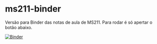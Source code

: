 # ms211-binder

Versão para Binder das notas de aula de MS211. Para rodar é só apertar o botão
abaixo.

[![Binder](https://mybinder.org/badge_logo.svg)](https://mybinder.org/v2/gh/pjssilva/ms211-binder/HEAD)
